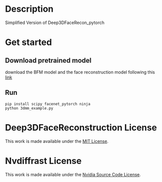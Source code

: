 # Description
Simplified Version of Deep3DFaceRecon_pytorch

# Get started

## Download pretrained model
download the BFM model and the face reconstruction model following this [link](https://docs.google.com/document/d/15VR2p-daId-WXwjPH3Mq15q4NVw5m93vTvVOjP9Msl4/edit#)

## Run
```
pip install scipy facenet_pytorch ninja
python 3dmm_example.py
```

# Deep3DFaceReconstruction License
This work is made available under the [MIT License](https://github.com/microsoft/Deep3DFaceReconstruction/blob/master/LICENSE).

# Nvdiffrast License
This work is made available under the [Nvidia Source Code License](https://github.com/NVlabs/nvdiffrast/blob/main/LICENSE.txt).
